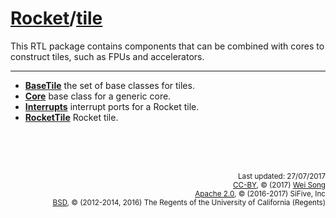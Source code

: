 [Rocket](Readme.md)/[tile](https://github.com/freechipsproject/rocket-chip/tree/master/src/main/scala/tile)
========================
This RTL package contains components that can be combined with cores to construct tiles, such as FPUs and accelerators.

**********************

+ **[BaseTile](tile/BaseTile.md)** the set of base classes for tiles.
+ **[Core](tile/Core.md)** base class for a generic core.
+ **[Interrupts](tile/Interrupts.md)** interrupt ports for a Rocket tile.
+ **[RocketTile](tile/RocketTile.md)** Rocket tile.

<br><br><br><p align="right">
<sub>
Last updated: 27/07/2017<br>
[CC-BY](https://creativecommons.org/licenses/by/3.0/), &copy; (2017) [Wei Song](mailto:wsong83@gmail.com)<br>
[Apache 2.0](https://github.com/freechipsproject/rocket-chip/blob/master/LICENSE.SiFive), &copy; (2016-2017) SiFive, Inc<br>
[BSD](https://github.com/freechipsproject/rocket-chip/blob/master/LICENSE.Berkeley), &copy; (2012-2014, 2016) The Regents of the University of California (Regents)
</sub>
</p>
